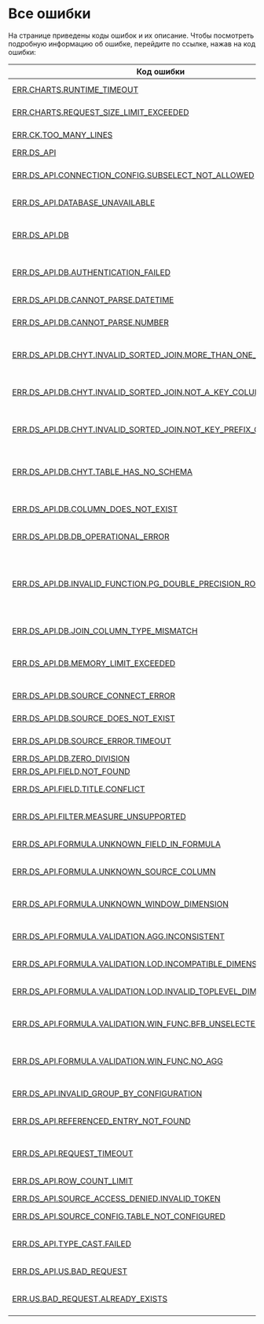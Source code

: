 # Все ошибки

На странице приведены коды ошибок и их описание.
Чтобы посмотреть подробную информацию об ошибке, перейдите по ссылке, нажав на код ошибки:

Код ошибки | Описание |
----- | ----- |
[ERR.CHARTS.RUNTIME_TIMEOUT](ERR-CHARTS-RUNTIME_TIMEOUT.md) | Response processing timeout |
[ERR.CHARTS.REQUEST_SIZE_LIMIT_EXCEEDED](ERR-CHARTS-REQUEST_SIZE_LIMIT_EXCEEDED.md) | Request size limit exceeded |
[ERR.CK.TOO_MANY_LINES](ERR-CK_TOO_MANY_LINES.md) | Too many series on the chart |
[ERR.DS_API](ERR-DS_API.md) | Internal server error |
[ERR.DS_API.CONNECTION_CONFIG.SUBSELECT_NOT_ALLOWED](ERR-DS_API-CONNECTION_CONFIG-SUBSELECT_NOT_ALLOWED.md) | Subquery source is disallowed in the connection settings |
[ERR.DS_API.DATABASE_UNAVAILABLE](ERR-DS_API-DATABASE_UNAVAILABLE.md) | Data source is unavailable |
[ERR.DS_API.DB](ERR-DS_API-DB.md) | Ошибка выполнения запроса в источнике данных |
[ERR.DS_API.DB.AUTHENTICATION_FAILED](ERR-DS_API-DB-AUTHENTICATION_FAILED.md) | Database authentication failed |
[ERR.DS_API.DB.CANNOT_PARSE.DATETIME](ERR-DS_API-DB-CANNOT_PARSE-DATETIME.md) | Cannot parse datetime |
[ERR.DS_API.DB.CANNOT_PARSE.NUMBER](ERR-DS_API-DB-CANNOT_PARSE-NUMBER.md) | Cannot parse number |
[ERR.DS_API.DB.CHYT.INVALID_SORTED_JOIN.MORE_THAN_ONE_TABLE](ERR-DS_API-DB-CHYT-INVALID_SORTED_JOIN-MORE_THAN_ONE_TABLE.md) | Cannot join a concatenation of tables with another table |
[ERR.DS_API.DB.CHYT.INVALID_SORTED_JOIN.NOT_A_KEY_COLUMN](ERR-DS_API-DB-CHYT-INVALID_SORTED_JOIN-NOT_A_KEY_COLUMN.md) | Column used in join expression is not a key column |
[ERR.DS_API.DB.CHYT.INVALID_SORTED_JOIN.NOT_KEY_PREFIX_COLUMN](ERR-DS_API-DB-CHYT-INVALID_SORTED_JOIN-NOT_KEY_PREFIX_COLUMN.md) | Joined columns should form prefix of joined table key columns |
[ERR.DS_API.DB.CHYT.TABLE_HAS_NO_SCHEMA](ERR-DS_API-DB-CHYT-TABLE_HAS_NO_SCHEMA.md) | YT table has no schema. Only schematized tables are supported |
[ERR.DS_API.DB.COLUMN_DOES_NOT_EXIST](ERR-DS_API-DB-COLUMN_DOES_NOT_EXIST.md) | Requested database column does not exist |
[ERR.DS_API.DB.DB_OPERATIONAL_ERROR](ERR-DS_API-DB-DB_OPERATIONAL_ERROR.md) | Ошибка на стороне БД |
[ERR.DS_API.DB.INVALID_FUNCTION.PG_DOUBLE_PRECISION_ROUND](ERR-DS_API-DB-INVALID_FUNCTION-PG_DOUBLE_PRECISION_ROUND.md) | ROUND with precision parameter is not supported for double precision data type in PostgreSQL
[ERR.DS_API.DB.JOIN_COLUMN_TYPE_MISMATCH](ERR-DS_API-DB-JOIN_COLUMN_TYPE_MISMATCH.md) | Columns in JOIN have different types |
[ERR.DS_API.DB.MEMORY_LIMIT_EXCEEDED](ERR-DS_API-DB-MEMORY_LIMIT_EXCEEDED.md) | Memory limit has been exceeded during query execution |
[ERR.DS_API.DB.SOURCE_CONNECT_ERROR](ERR-DS_API-DB-SOURCE_CONNECT_ERROR.md) | Data source refused connection |
[ERR.DS_API.DB.SOURCE_DOES_NOT_EXIST](ERR-DS_API-DB-SOURCE_DOES_NOT_EXIST.md) | Data source (table) does not exist |
[ERR.DS_API.DB.SOURCE_ERROR.TIMEOUT](ERR-DS_API-DB-SOURCE_ERROR-TIMEOUT.md) | Data source timed out |
[ERR.DS_API.DB.ZERO_DIVISION](ERR-DS_API-DB-ZERO_DIVISION.md) | Division by zero |
[ERR.DS_API.FIELD.NOT_FOUND](ERR-DS_API-FIELD-NOT_FOUND.md) | Unknown field |
[ERR.DS_API.FIELD.TITLE.CONFLICT](ERR-DS_API-FIELD-TITLE-CONFLICT.md) | Field title conflicts with another field |
[ERR.DS_API.FILTER.MEASURE_UNSUPPORTED](ERR-DS_API-FILTER-MEASURE_UNSUPPORTED.md) | Measure filter is unsupported for this type of query |
[ERR.DS_API.FORMULA.UNKNOWN_FIELD_IN_FORMULA](ERR-DS_API-FORMULA-UNKNOWN_FIELD_IN_FORMULA.md) | Unknown field found in formula |
[ERR.DS_API.FORMULA.UNKNOWN_SOURCE_COLUMN](ERR-DS_API-FORMULA-UNKNOWN_SOURCE_COLUMN.md) | Unknown referenced source column |
[ERR.DS_API.FORMULA.UNKNOWN_WINDOW_DIMENSION](ERR-DS_API-FORMULA-UNKNOWN_WINDOW_DIMENSION.md) | Unknown dimension for window |
[ERR.DS_API.FORMULA.VALIDATION.AGG.INCONSISTENT](ERR-DS_API-FORMULA-VALIDATION-AGG-INCONSISTENT.md) | Inconsistent aggregation among operands |
[ERR.DS_API.FORMULA.VALIDATION.LOD.INCOMPATIBLE_DIMENSIONS](ERR-DS_API-FORMULA-VALIDATION-LOD-INCOMPATIBLE_DIMENSIONS.md) | Incompatible dimensions |
[ERR.DS_API.FORMULA.VALIDATION.LOD.INVALID_TOPLEVEL_DIMENSIONS](ERR-DS_API-FORMULA-VALIDATION-LOD-INVALID_TOPLEVEL_DIMENSIONS.md) | Invalid top-level LOD dimension found in expression |
[ERR.DS_API.FORMULA.VALIDATION.WIN_FUNC.BFB_UNSELECTED_DIMENSION](ERR-DS_API-FORMULA-VALIDATION-WIN_FUNC-BFB_UNSELECTED_DIMENSION.md) | Window function has unselected dimension |
[ERR.DS_API.FORMULA.VALIDATION.WIN_FUNC.NO_AGG](ERR-DS_API-FORMULA-VALIDATION-WIN_FUNC-NO_AGG.md) | Window function has no aggregated expressions among its arguments |
[ERR.DS_API.INVALID_GROUP_BY_CONFIGURATION](ERR-DS_API-INVALID_GROUP_BY_CONFIGURATION.md) | Invalid grouping configuration |
[ERR.DS_API.REFERENCED_ENTRY_NOT_FOUND](ERR-DS_API-REFERENCED_ENTRY_NOT_FOUND.md) | Обращение к несуществующему объекту |
[ERR.DS_API.REQUEST_TIMEOUT](ERR-DS_API-REQUEST_TIMEOUT.md) | Backend app request timeout exceeded |
[ERR.DS_API.ROW_COUNT_LIMIT](ERR-DS_API-ROW_COUNT_LIMIT.md) | Received too many result data rows |
[ERR.DS_API.SOURCE_ACCESS_DENIED.INVALID_TOKEN](ERR-DS_API-SOURCE_ACCESS_DENIED-INVALID_TOKEN.md) | Invalid user token |
[ERR.DS_API.SOURCE_CONFIG.TABLE_NOT_CONFIGURED](ERR-DS_API-SOURCE_CONFIG-TABLE_NOT_CONFIGURED.md) | Table is not ready yet |
[ERR.DS_API.TYPE_CAST.FAILED](ERR-DS_API-TYPE_CAST-FAILED.md) | Ошибка преобразования типа данных |
[ERR.DS_API.US.BAD_REQUEST](ERR-DS_API-US-BAD_REQUEST.md) | Ошибка в запросе к объекту |
[ERR.US.BAD_REQUEST.ALREADY_EXISTS](ERR-US-BAD_REQUEST-ALREADY_EXISTS.md) | Не удалось создать <тип объекта> |
